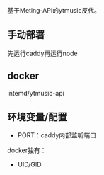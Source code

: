 基于Meting-API的ytmusic反代。

## 手动部署
先运行caddy再运行node

## docker
intemd/ytmusic-api

## 环境变量/配置
- PORT：caddy内部监听端口

docker独有：
- UID/GID
